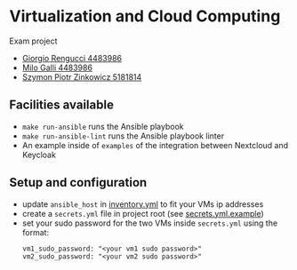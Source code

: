 # Virtualization and Cloud Computing

Exam project

- [Giorgio Rengucci 4483986](mailto:4483986@studenti.unige.it)
- [Milo Galli 4483986](mailto:4483986@studenti.unige.it)
- [Szymon Piotr Zinkowicz 5181814](mailto:5181814@studenti.unige.it)

## Facilities available

- `make run-ansible` runs the Ansible playbook
- `make run-ansible-lint` runs the Ansible playbook linter
- An example inside of `examples` of the integration between Nextcloud and Keycloak

## Setup and configuration

- update `ansible_host` in [inventory.yml](inventory.yml) to fit your VMs ip addresses
- create a `secrets.yml` file in project root (see [secrets.yml.example](secrets.yml.example))
- set your sudo password for the two VMs inside `secrets.yml` using the format:
  ```txt
  vm1_sudo_password: "<your vm1 sudo password>"
  vm2_sudo_password: "<your vm2 sudo password>"
  ```

